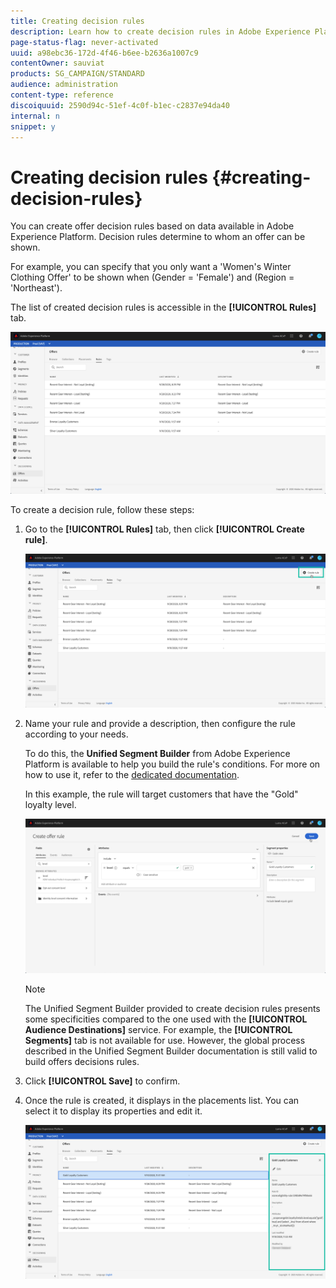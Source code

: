 ```yaml
---
title: Creating decision rules
description: Learn how to create decision rules in Adobe Experience Platform.
page-status-flag: never-activated
uuid: a98ebc36-172d-4f46-b6ee-b2636a1007c9
contentOwner: sauviat
products: SG_CAMPAIGN/STANDARD
audience: administration
content-type: reference
discoiquuid: 2590d94c-51ef-4c0f-b1ec-c2837e94da40
internal: n
snippet: y
---
```


# Creating decision rules {#creating-decision-rules}

You can create offer decision rules based on data available in Adobe Experience Platform. Decision rules determine to whom an offer can be shown.

For example, you can specify that you only want a 'Women's Winter Clothing Offer' to be shown when (Gender = 'Female') and (Region = 'Northeast').

The list of created decision rules is accessible in the **[!UICONTROL Rules]** tab. 

![](assets/decision_rules_list.png)

To create a decision rule, follow these steps:

1. Go to the **[!UICONTROL Rules]** tab, then click **[!UICONTROL Create rule]**.

    ![](assets/offers_decision_rule_creation.png)

1. Name your rule and provide a description, then configure the rule according to your needs.
    
    To do this, the **Unified Segment Builder** from Adobe Experience Platform is available to help you build the rule's conditions. For more on how to use it, refer to the [dedicated  documentation](https://docs.adobe.com/content/help/en/experience-platform/segmentation/ui/segment-builder.html).
    
    In this example, the rule will target customers that have the "Gold" loyalty level.

    ![](assets/offers_decision_rule_creation_segment.png)

    >[!NOTE]
    >
    >The Unified Segment Builder provided to create decision rules presents some specificities compared to the one used with the **[!UICONTROL Audience Destinations]** service. For example, the **[!UICONTROL Segments]** tab is not available for use. However, the global process described in the Unified Segment Builder documentation is still valid to build offers decisions rules.

1. Click **[!UICONTROL Save]** to confirm.

1. Once the rule is created, it displays in the placements list. You can select it to display its properties and edit it.

    ![](assets/rule_created.png)
